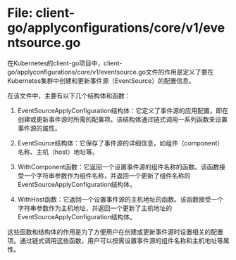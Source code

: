 # File: client-go/applyconfigurations/core/v1/eventsource.go

在Kubernetes的client-go项目中，client-go/applyconfigurations/core/v1/eventsource.go文件的作用是定义了要在Kubernetes集群中创建和更新事件源（EventSource）的配置信息。

在该文件中，主要有以下几个结构体和函数：

1. EventSourceApplyConfiguration结构体：它定义了事件源的应用配置，即在创建或更新事件源时所需的配置项。该结构体通过链式调用一系列函数来设置事件源的属性。

2. EventSource结构体：它保存了事件源的详细信息，如组件（component）名称、主机（host）地址等。

3. WithComponent函数：它返回一个设置事件源的组件名称的函数。该函数接受一个字符串参数作为组件名称，并返回一个更新了组件名称的EventSourceApplyConfiguration结构体。

4. WithHost函数：它返回一个设置事件源的主机地址的函数。该函数接受一个字符串参数作为主机地址，并返回一个更新了主机地址的EventSourceApplyConfiguration结构体。

这些函数和结构体的作用是为了方便用户在创建或更新事件源时设置相关的配置项。通过链式调用这些函数，用户可以按需设置事件源的组件名称和主机地址等属性。


